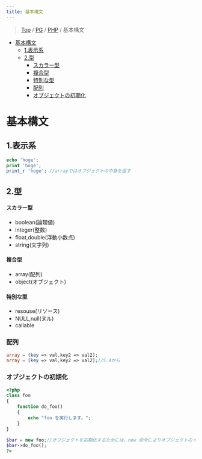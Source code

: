 ```yaml
---
title: 基本構文
---
```


> [Top](https://tanish-kr.github.io/study-wiki) / [PG](https://tanish-kr.github.io/study-wiki/PG) / [PHP](https://tanish-kr.github.io/study-wiki/PG/PHP) / 基本構文

<!-- TOC -->

- [基本構文](#基本構文)
  - [1.表示系](#1表示系)
  - [2.型](#2型)
      - [スカラー型](#スカラー型)
      - [複合型](#複合型)
      - [特別な型](#特別な型)
    - [配列](#配列)
    - [オブジェクトの初期化](#オブジェクトの初期化)

<!-- /TOC -->

# 基本構文

## 1.表示系

```php
echo 'hoge';
print 'hoge';
print_r 'hoge'; //arrayではオブジェクトの中身を返す
```

## 2.型

#### スカラー型

- boolean(論理値)
- integer(整数)
- float,double(浮動小数点)
- string(文字列)

#### 複合型

- array(配列)
- object(オブジェクト)

#### 特別な型

- resouse(リソース)
- NULL,null(ヌル)
- callable

### 配列

```php
array = (key => val,key2 => val2);
array = [key => val,key2 => val2];//5.4から
```

### オブジェクトの初期化

```php
<?php
class foo
{
    function do_foo()
    {
        echo "foo を実行します。";
    }
}

$bar = new foo;//オブジェクトを初期化するためには、new 命令によりオブジェクトのインスタンスを変数に作成します。
$bar->do_foo();
?>
```
